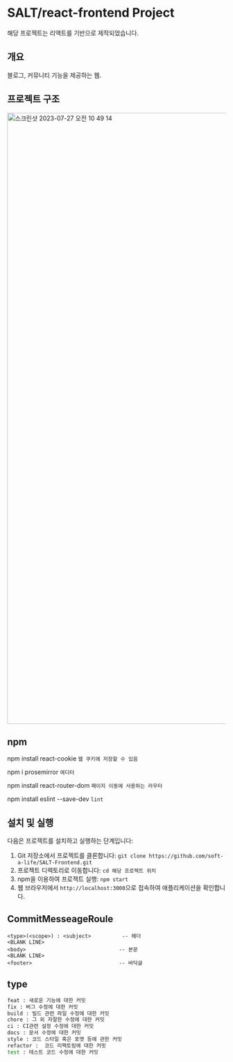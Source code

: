 # SALT/react-frontend Project

해당 프로젝트는 리액트를 기반으로 제작되었습니다.

## 개요 

블로그, 커뮤니티 기능을 제공하는 웹. 

## 프로젝트 구조

<img width="1405" alt="스크린샷 2023-07-27 오전 10 49 14" src="https://github.com/soft-a-life/SALT-Frontend/assets/38457985/b5bfacc0-0228-4b85-a1b3-b1c57e268354">

## npm

npm install react-cookie `웹 쿠키에 저장할 수 있음`

npm i prosemirror `에디터`

npm install react-router-dom `페이지 이동에 사용하는 라우터`

npm install eslint --save-dev `lint`


## 설치 및 실행

다음은 프로젝트를 설치하고 실행하는 단계입니다:

1. Git 저장소에서 프로젝트를 클론합니다: `git clone https://github.com/soft-a-life/SALT-Frontend.git`
2. 프로젝트 디렉토리로 이동합니다: `cd 해당 프로젝트 위치`
3. npm을 이용하여 프로잭트 실행: `npm start`
4. 웹 브라우저에서 `http://localhost:3000`으로 접속하여 애플리케이션을 확인합니다.

## CommitMesseageRoule
``` form
<type>(<scope>) : <subject>          -- 헤더
<BLANK LINE>
<body>                              -- 본문
<BLANK LINE>
<footer>                            -- 바닥글
```
## type

```bash
feat : 새로운 기능에 대한 커밋
fix : 버그 수정에 대한 커밋
build : 빌드 관련 파일 수정에 대한 커밋
chore : 그 외 자잘한 수정에 대한 커밋
ci : CI관련 설정 수정에 대한 커밋
docs : 문서 수정에 대한 커밋
style : 코드 스타일 혹은 포맷 등에 관한 커밋
refactor :  코드 리팩토링에 대한 커밋
test : 테스트 코드 수정에 대한 커밋